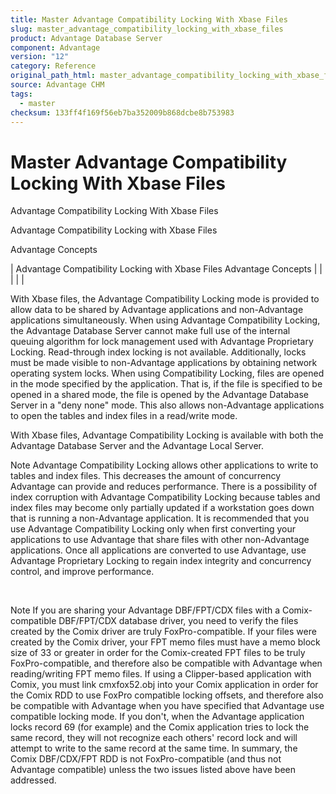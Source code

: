 ```yaml
---
title: Master Advantage Compatibility Locking With Xbase Files
slug: master_advantage_compatibility_locking_with_xbase_files
product: Advantage Database Server
component: Advantage
version: "12"
category: Reference
original_path_html: master_advantage_compatibility_locking_with_xbase_files.htm
source: Advantage CHM
tags:
  - master
checksum: 133ff4f169f56eb7ba352009b868dcbe8b753983
---
```


# Master Advantage Compatibility Locking With Xbase Files

Advantage Compatibility Locking With Xbase Files

Advantage Compatibility Locking with Xbase Files

Advantage Concepts

| Advantage Compatibility Locking with Xbase Files  Advantage Concepts |  |  |  |  |

With Xbase files, the Advantage Compatibility Locking mode is provided to allow data to be shared by Advantage applications and non-Advantage applications simultaneously. When using Advantage Compatibility Locking, the Advantage Database Server cannot make full use of the internal queuing algorithm for lock management used with Advantage Proprietary Locking. Read-through index locking is not available. Additionally, locks must be made visible to non-Advantage applications by obtaining network operating system locks. When using Compatibility Locking, files are opened in the mode specified by the application. That is, if the file is specified to be opened in a shared mode, the file is opened by the Advantage Database Server in a "deny none" mode. This also allows non-Advantage applications to open the tables and index files in a read/write mode.

With Xbase files, Advantage Compatibility Locking is available with both the Advantage Database Server and the Advantage Local Server.

Note Advantage Compatibility Locking allows other applications to write to tables and index files. This decreases the amount of concurrency Advantage can provide and reduces performance. There is a possibility of index corruption with Advantage Compatibility Locking because tables and index files may become only partially updated if a workstation goes down that is running a non-Advantage application. It is recommended that you use Advantage Compatibility Locking only when first converting your applications to use Advantage that share files with other non-Advantage applications. Once all applications are converted to use Advantage, use Advantage Proprietary Locking to regain index integrity and concurrency control, and improve performance.

 

Note If you are sharing your Advantage DBF/FPT/CDX files with a Comix-compatible DBF/FPT/CDX database driver, you need to verify the files created by the Comix driver are truly FoxPro-compatible. If your files were created by the Comix driver, your FPT memo files must have a memo block size of 33 or greater in order for the Comix-created FPT files to be truly FoxPro-compatible, and therefore also be compatible with Advantage when reading/writing FPT memo files. If using a Clipper-based application with Comix, you must link cmxfox52.obj into your Comix application in order for the Comix RDD to use FoxPro compatible locking offsets, and therefore also be compatible with Advantage when you have specified that Advantage use compatible locking mode. If you don't, when the Advantage application locks record 69 (for example) and the Comix application tries to lock the same record, they will not recognize each others' record lock and will attempt to write to the same record at the same time. In summary, the Comix DBF/CDX/FPT RDD is not FoxPro-compatible (and thus not Advantage compatible) unless the two issues listed above have been addressed.
